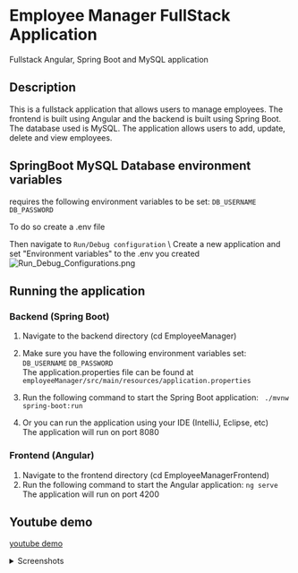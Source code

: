 # Employee Manager FullStack Application
 Fullstack Angular, Spring Boot and MySQL application

## Description
This is a fullstack application that allows users to manage employees. The frontend is built using Angular and the backend is built using Spring Boot. The database used is MySQL. The application allows users to add, update, delete and view employees.

## SpringBoot MySQL Database environment variables
requires the following environment variables to be set:
```DB_USERNAME```
```DB_PASSWORD```

To do so create a .env file

Then navigate to `Run/Debug configuration` \ 
Create a new application and set "Environment variables" to the .env you created
![Run_Debug_Configurations.png](screenshots/Run_Debug_Configurations.png)

## Running the application
### Backend (Spring Boot)
1. Navigate to the backend directory (cd EmployeeManager)
2. Make sure you have the following environment variables set:
```DB_USERNAME```
```DB_PASSWORD```\
The application.properties file can be found at `employeeManager/src/main/resources/application.properties`

3. Run the following command to start the Spring Boot application:
``` ./mvnw spring-boot:run```
4. Or you can run the application using your IDE (IntelliJ, Eclipse, etc)\
The application will run on port 8080

### Frontend (Angular)
1. Navigate to the frontend directory (cd EmployeeManagerFrontend)
2. Run the following command to start the Angular application:
```ng serve```\
The application will run on port 4200

## Youtube demo
[youtube demo](https://youtu.be/OcTEFVhLh1U)

<details>
<summary>Screenshots</summary>

![zero Image](screenshots/zeroImage.png)
![zeroOne Image](screenshots/zeroOne.png)
![first Image](screenshots/firstImage.png)
![second Image](screenshots/secondImage.png)
![edit Employee](screenshots/editEmployee.png)
![delete Employee](screenshots/deleteEmployee.png)
![search Employee](screenshots/searchEmployee.png)
</details>
